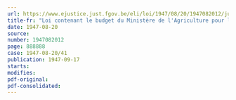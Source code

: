 ```yaml
---
url: https://www.ejustice.just.fgov.be/eli/loi/1947/08/20/1947082012/justel
title-fr: "Loi contenant le budget du Ministère de l'Agriculture pour l'exercice 1947"
date: 1947-08-20
source:
number: 1947082012
page: 888888
case: 1947-08-20/41
publication: 1947-09-17
starts:
modifies:
pdf-original:
pdf-consolidated:
---
```


